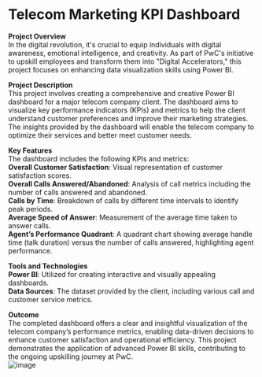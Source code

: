 # Telecom Marketing KPI Dashboard

**Project Overview**<br>
In the digital revolution, it's crucial to equip individuals with digital awareness, emotional intelligence, and creativity. As part of PwC's initiative to upskill employees and transform them into "Digital Accelerators," this project focuses on enhancing data visualization skills using Power BI.

**Project Description**<br>
This project involves creating a comprehensive and creative Power BI dashboard for a major telecom company client. The dashboard aims to visualize key performance indicators (KPIs) and metrics to help the client understand customer preferences and improve their marketing strategies. The insights provided by the dashboard will enable the telecom company to optimize their services and better meet customer needs.

**Key Features**<br>
The dashboard includes the following KPIs and metrics:<br>
**Overall Customer Satisfaction**: Visual representation of customer satisfaction scores.<br>
**Overall Calls Answered/Abandoned**: Analysis of call metrics including the number of calls answered and abandoned.<br>
**Calls by Time**: Breakdown of calls by different time intervals to identify peak periods.<br>
**Average Speed of Answer**: Measurement of the average time taken to answer calls.<br>
**Agent’s Performance Quadrant**: A quadrant chart showing average handle time (talk duration) versus the number of calls answered, highlighting agent performance.<br>

**Tools and Technologies**<br>
**Power BI**: Utilized for creating interactive and visually appealing dashboards.<br>
**Data Sources**: The dataset provided by the client, including various call and customer service metrics.<br>

**Outcome**<br>
The completed dashboard offers a clear and insightful visualization of the telecom company’s performance metrics, enabling data-driven decisions to enhance customer satisfaction and operational efficiency. This project demonstrates the application of advanced Power BI skills, contributing to the ongoing upskilling journey at PwC.<br>
![image](https://github.com/NikitaPPatil/Telecom-Marketing-KPI-Dashboard/blob/main/Call_Trends.JPG)
